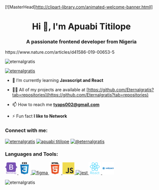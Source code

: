 [![MasterHead]http://clipart-library.com/animated-welcome-banner.htmll]
<h1 align="center">Hi 👋, I'm Apuabi Titilope</h1>
<h3 align="center">A passionate frontend developer from Nigeria</h3>
https://www.nature.com/articles/d41586-019-00653-5

<p align="left"> <img src="https://komarev.com/ghpvc/?username=eternalgratis&label=Profile%20views&color=0e75b6&style=flat" alt="eternalgratis" /> </p>

<p align="left"> <a href="https://twitter.com/eternalgratis" target="blank"><img src="https://img.shields.io/twitter/follow/eternalgratis?logo=twitter&style=for-the-badge" alt="eternalgratis" /></a> </p>

- 🌱 I’m currently learning **Javascript and React**

- 👨‍💻 All of my projects are available at [https://github.com/Eternalgratis?tab=repositories](https://github.com/Eternalgratis?tab=repositories)

- 📫 How to reach me **tyaps002@gmail.com**

- ⚡ Fun fact **I like to Network**

<h3 align="left">Connect with me:</h3>
<p align="left">
<a href="https://twitter.com/eternalgratis" target="blank"><img align="center" src="https://raw.githubusercontent.com/rahuldkjain/github-profile-readme-generator/master/src/images/icons/Social/twitter.svg" alt="eternalgratis" height="30" width="40" /></a>
<a href="https://linkedin.com/in/apuabi titilope" target="blank"><img align="center" src="https://raw.githubusercontent.com/rahuldkjain/github-profile-readme-generator/master/src/images/icons/Social/linked-in-alt.svg" alt="apuabi titilope" height="30" width="40" /></a>
<a href="https://instagram.com/@eternalgratis" target="blank"><img align="center" src="https://raw.githubusercontent.com/rahuldkjain/github-profile-readme-generator/master/src/images/icons/Social/instagram.svg" alt="@eternalgratis" height="30" width="40" /></a>
</p>

<h3 align="left">Languages and Tools:</h3>
<p align="left"> <a href="https://getbootstrap.com" target="_blank" rel="noreferrer"> <img src="https://raw.githubusercontent.com/devicons/devicon/master/icons/bootstrap/bootstrap-plain-wordmark.svg" alt="bootstrap" width="40" height="40"/> </a> <a href="https://www.w3schools.com/css/" target="_blank" rel="noreferrer"> <img src="https://raw.githubusercontent.com/devicons/devicon/master/icons/css3/css3-original-wordmark.svg" alt="css3" width="40" height="40"/> </a> <a href="https://www.figma.com/" target="_blank" rel="noreferrer"> <img src="https://www.vectorlogo.zone/logos/figma/figma-icon.svg" alt="figma" width="40" height="40"/> </a> <a href="https://www.w3.org/html/" target="_blank" rel="noreferrer"> <img src="https://raw.githubusercontent.com/devicons/devicon/master/icons/html5/html5-original-wordmark.svg" alt="html5" width="40" height="40"/> </a> <a href="https://developer.mozilla.org/en-US/docs/Web/JavaScript" target="_blank" rel="noreferrer"> <img src="https://raw.githubusercontent.com/devicons/devicon/master/icons/javascript/javascript-original.svg" alt="javascript" width="40" height="40"/> </a> <a href="https://jestjs.io" target="_blank" rel="noreferrer"> <img src="https://www.vectorlogo.zone/logos/jestjsio/jestjsio-icon.svg" alt="jest" width="40" height="40"/> </a> <a href="https://reactjs.org/" target="_blank" rel="noreferrer"> <img src="https://raw.githubusercontent.com/devicons/devicon/master/icons/react/react-original-wordmark.svg" alt="react" width="40" height="40"/> </a> <a href="https://webpack.js.org" target="_blank" rel="noreferrer"> <img src="https://raw.githubusercontent.com/devicons/devicon/d00d0969292a6569d45b06d3f350f463a0107b0d/icons/webpack/webpack-original-wordmark.svg" alt="webpack" width="40" height="40"/> </a> </p>

<p><img align="center" src="https://github-readme-stats.vercel.app/api/top-langs?username=eternalgratis&show_icons=true&locale=en&layout=compact" alt="eternalgratis" /></p>
